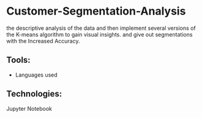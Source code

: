 # Customer-Segmentation-Analysis
the descriptive analysis of the data and then implement several versions of the K-means algorithm to gain visual insights.
and give out segmentations with the Increased Accuracy.

## Tools:
* Languages used 
## Technologies:
Jupyter Notebook





